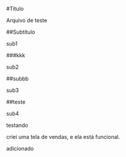 #Título

Arquivo de teste 

##Subtítulo

sub1

###kkk

sub2

##subbb

sub3

##teste

sub4

testando

criei uma tela de vendas, e ela está funcional.

adicionado